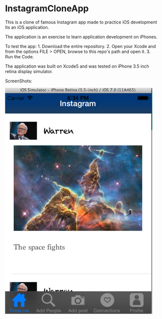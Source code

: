 ﻿# InstagramCloneApp
This  is a clone of famous Instagram app made to practice iOS development
Its an iOS application.

The application is an exercise to learn application development on iPhones.

To test the app: 1. Download the entire repository. 2. Open your Xcode and from the options FILE > OPEN, browse to this repo's path and open it. 3. Run the Code.

The application was built on Xcode5 and was tested on iPhone 3.5 inch retina display simulator.

ScreenShots:

![ScreenShot](https://raw.githubusercontent.com/ZeekHuge/InstagramCloneApp/master/Screenshots/ScreenShot1.png)



































































